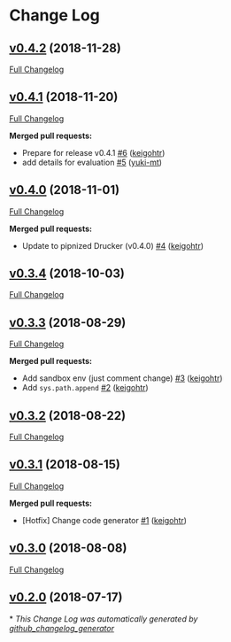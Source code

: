 # Change Log

## [v0.4.2](https://github.com/rekcurd/drucker-example/tree/v0.4.2) (2018-11-28)
[Full Changelog](https://github.com/rekcurd/drucker-example/compare/v0.4.1...v0.4.2)

## [v0.4.1](https://github.com/rekcurd/drucker-example/tree/v0.4.1) (2018-11-20)
[Full Changelog](https://github.com/rekcurd/drucker-example/compare/v0.4.0...v0.4.1)

**Merged pull requests:**

- Prepare for release v0.4.1 [\#6](https://github.com/rekcurd/drucker-example/pull/6) ([keigohtr](https://github.com/keigohtr))
- add details for evaluation [\#5](https://github.com/rekcurd/drucker-example/pull/5) ([yuki-mt](https://github.com/yuki-mt))

## [v0.4.0](https://github.com/rekcurd/drucker-example/tree/v0.4.0) (2018-11-01)
[Full Changelog](https://github.com/rekcurd/drucker-example/compare/v0.3.4...v0.4.0)

**Merged pull requests:**

- Update to pipnized Drucker \(v0.4.0\) [\#4](https://github.com/rekcurd/drucker-example/pull/4) ([keigohtr](https://github.com/keigohtr))

## [v0.3.4](https://github.com/rekcurd/drucker-example/tree/v0.3.4) (2018-10-03)
[Full Changelog](https://github.com/rekcurd/drucker-example/compare/v0.3.3...v0.3.4)

## [v0.3.3](https://github.com/rekcurd/drucker-example/tree/v0.3.3) (2018-08-29)
[Full Changelog](https://github.com/rekcurd/drucker-example/compare/v0.3.2...v0.3.3)

**Merged pull requests:**

- Add sandbox env \(just comment change\) [\#3](https://github.com/rekcurd/drucker-example/pull/3) ([keigohtr](https://github.com/keigohtr))
- Add `sys.path.append` [\#2](https://github.com/rekcurd/drucker-example/pull/2) ([keigohtr](https://github.com/keigohtr))

## [v0.3.2](https://github.com/rekcurd/drucker-example/tree/v0.3.2) (2018-08-22)
[Full Changelog](https://github.com/rekcurd/drucker-example/compare/v0.3.1...v0.3.2)

## [v0.3.1](https://github.com/rekcurd/drucker-example/tree/v0.3.1) (2018-08-15)
[Full Changelog](https://github.com/rekcurd/drucker-example/compare/v0.3.0...v0.3.1)

**Merged pull requests:**

- \[Hotfix\] Change code generator [\#1](https://github.com/rekcurd/drucker-example/pull/1) ([keigohtr](https://github.com/keigohtr))

## [v0.3.0](https://github.com/rekcurd/drucker-example/tree/v0.3.0) (2018-08-08)
[Full Changelog](https://github.com/rekcurd/drucker-example/compare/v0.2.0...v0.3.0)

## [v0.2.0](https://github.com/rekcurd/drucker-example/tree/v0.2.0) (2018-07-17)


\* *This Change Log was automatically generated by [github_changelog_generator](https://github.com/skywinder/Github-Changelog-Generator)*